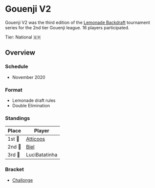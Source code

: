 # Gouenji V2

Gouenji V2 was the third edition of the [Lemonade Backdraft](bdmain.md) tournament series for the 2nd tier Gouenji league. 
16 players participated.

Tier: National :brazil:

## Overview

### Schedule
- November 2020

### Format
- Lemonade draft rules
- Double Elimination

### Standings

|Place|Player|
|-|-|
|1st :1st_place_medal:| [Atticoos](../../players/brazilian/atticoos.md) |
|2nd :2nd_place_medal:| [Biel](../../players/brazilian/biel.md) |
|3rd :3rd_place_medal:| LuciBatatinha |

### Bracket
- [Challonge](https://challonge.com/gouenji2)